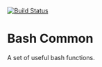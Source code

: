 [![Build Status](https://travis-ci.org/pirpedro/bash-common.svg?branch=test_suite)](https://travis-ci.org/pirpedro/bash-common)

# Bash Common

A set of useful bash functions.
